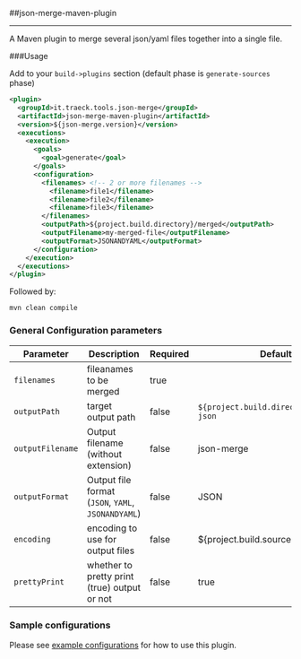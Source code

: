 ##json-merge-maven-plugin

---

A Maven plugin to merge several json/yaml files together into a single file.

###Usage

Add to your `build->plugins` section (default phase is `generate-sources` phase)
```xml
<plugin>
  <groupId>it.traeck.tools.json-merge</groupId>
  <artifactId>json-merge-maven-plugin</artifactId>
  <version>${json-merge.version}</version>
  <executions>
    <execution>
      <goals>
        <goal>generate</goal>
      </goals>
      <configuration>
        <filenames> <!-- 2 or more filenames -->
          <filename>file1</filename>
          <filename>file2</filename>
          <filename>file3</filename>
        </filenames>
        <outputPath>${project.build.directory}/merged</outputPath>
        <outputFilename>my-merged-file</outputFilename>
        <outputFormat>JSONANDYAML</outputFormat>
      </configuration>
    </execution>
  </executions>
</plugin>
```

Followed by:

```
mvn clean compile
```

### General Configuration parameters

Parameter | Description | Required | Default
----------|-------------|----------|---------
`filenames` | fileanames to be merged | true |
`outputPath` | target output path | false | `${project.build.directory}/merged-json`
`outputFilename` | Output filename (without extension) | false | json-merge
`outputFormat` | Output file format (`JSON`, `YAML`, `JSONANDYAML`) | false | JSON
`encoding` | encoding to use for output files | false | ${project.build.sourceEncoding}
`prettyPrint` | whether to pretty print (true) output or not | false | true

### Sample configurations

Please see [example configurations](examples) for how to use this plugin.
